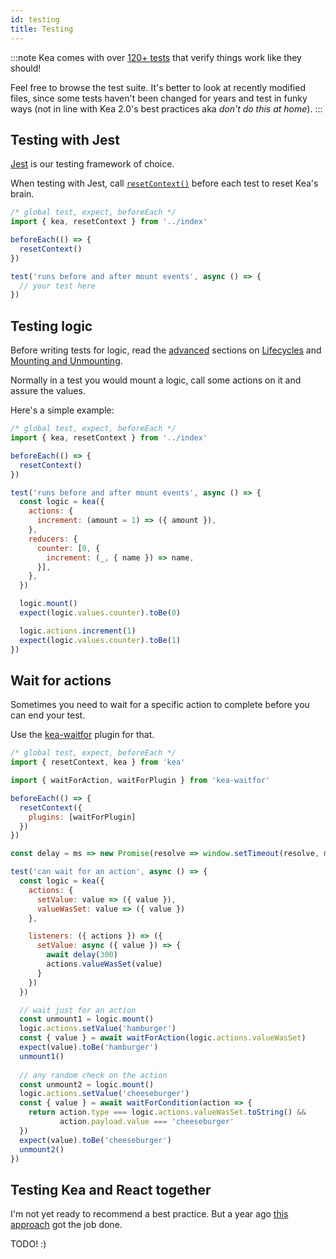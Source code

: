 ```yaml
---
id: testing
title: Testing
---
```


:::note
Kea comes with over [120+ tests](https://github.com/keajs/kea/tree/master/src/__tests__) that verify things work like they should!

Feel free to browse the test suite. It's better to look at recently modified files, since some tests haven't been changed for years
and test in funky ways (not in line with Kea 2.0's best practices aka *don't do this at home*). 
:::

## Testing with Jest

[Jest](https://jestjs.io/) is our testing framework of choice.

When testing with Jest, call [`resetContext()`](/docs/api/context#resetcontext) before each test to reset Kea's brain.

```javascript
/* global test, expect, beforeEach */
import { kea, resetContext } from '../index'

beforeEach(() => {
  resetContext()
})

test('runs before and after mount events', async () => {
  // your test here
})
```

## Testing logic

Before writing tests for logic, read the [advanced](/docs/guide/advanced) sections on [Lifecycles](/docs/guide/advanced#lifecycles)
and [Mounting and Unmounting](/docs/guide/advanced#mounting-and-unmounting).

Normally in a test you would mount a logic, call some actions on it and assure the values.

Here's a simple example:

```javascript
/* global test, expect, beforeEach */
import { kea, resetContext } from '../index'

beforeEach(() => {
  resetContext()
})

test('runs before and after mount events', async () => {
  const logic = kea({
    actions: {
      increment: (amount = 1) => ({ amount }),
    },
    reducers: {
      counter: [0, {
        increment: (_, { name }) => name,
      }],
    },
  })

  logic.mount()
  expect(logic.values.counter).toBe(0)

  logic.actions.increment(1)
  expect(logic.values.counter).toBe(1)
})
```

## Wait for actions

Sometimes you need to wait for a specific action to complete before you can end your test.

Use the [kea-waitfor](/docs/plugins/waitfor) plugin for that. 

```javascript
/* global test, expect, beforeEach */
import { resetContext, kea } from 'kea'

import { waitForAction, waitForPlugin } from 'kea-waitfor'

beforeEach(() => {
  resetContext({
    plugins: [waitForPlugin]
  })
})

const delay = ms => new Promise(resolve => window.setTimeout(resolve, ms))

test('can wait for an action', async () => {
  const logic = kea({
    actions: {
      setValue: value => ({ value }),
      valueWasSet: value => ({ value })
    },

    listeners: ({ actions }) => ({
      setValue: async ({ value }) => {
        await delay(300)
        actions.valueWasSet(value)
      }
    })
  })

  // wait just for an action
  const unmount1 = logic.mount()
  logic.actions.setValue('hamburger')
  const { value } = await waitForAction(logic.actions.valueWasSet)
  expect(value).toBe('hamburger')
  unmount1()
 
  // any random check on the action
  const unmount2 = logic.mount()
  logic.actions.setValue('cheeseburger')
  const { value } = await waitForCondition(action => {
    return action.type === logic.actions.valueWasSet.toString() && 
           action.payload.value === 'cheeseburger'
  })
  expect(value).toBe('cheeseburger')
  unmount2()
})
```

## Testing Kea and React together

I'm not yet ready to recommend a best practice. But a year ago [this approach](https://github.com/keajs/kea/blob/master/src/__tests__/hooks.js)
got the job done. 

TODO! :)
